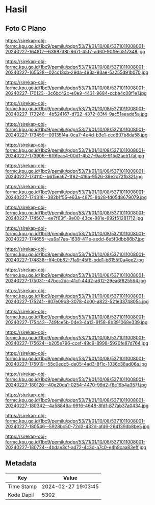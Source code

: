 # Hasil

## Foto C Plano

https://sirekap-obj-formc.kpu.go.id/1bc9/pemilu/pdpr/53/71/01/10/08/5371011008001-20240227-164812--6389738f-867f-45f7-ad60-90f9ea517349.jpg

https://sirekap-obj-formc.kpu.go.id/1bc9/pemilu/pdpr/53/71/01/10/08/5371011008001-20240227-165528--02cc13cb-29da-493a-93ae-5a255d91b070.jpg

https://sirekap-obj-formc.kpu.go.id/1bc9/pemilu/pdpr/53/71/01/10/08/5371011008001-20240227-170123--3c6bc42c-e0e9-4431-9684-ccba4c08f1e1.jpg

https://sirekap-obj-formc.kpu.go.id/1bc9/pemilu/pdpr/53/71/01/10/08/5371011008001-20240227-173246--4b524167-d722-4372-83f4-9ac51aeadd5a.jpg

https://sirekap-obj-formc.kpu.go.id/1bc9/pemilu/pdpr/53/71/01/10/08/5371011008001-20240227-173459--09135f4a-0ca7-4e4d-b3e1-ced807b8da58.jpg

https://sirekap-obj-formc.kpu.go.id/1bc9/pemilu/pdpr/53/71/01/10/08/5371011008001-20240227-173906--6f9feac4-00d1-4b27-9ac6-915d2ae517af.jpg

https://sirekap-obj-formc.kpu.go.id/1bc9/pemilu/pdpr/53/71/01/10/08/5371011008001-20240227-174110--b615ea67-1f82-416a-9526-39e2c72fb32f.jpg

https://sirekap-obj-formc.kpu.go.id/1bc9/pemilu/pdpr/53/71/01/10/08/5371011008001-20240227-174318--382b1f55-e63a-4875-8b28-fd05d8679079.jpg

https://sirekap-obj-formc.kpu.go.id/1bc9/pemilu/pdpr/53/71/01/10/08/5371011008001-20240227-174507--ee7f63f1-9e00-43ce-881e-692f51281712.jpg

https://sirekap-obj-formc.kpu.go.id/1bc9/pemilu/pdpr/53/71/01/10/08/5371011008001-20240227-174655--ea9a17ea-1638-411e-aedd-6e5f0dbb86b7.jpg

https://sirekap-obj-formc.kpu.go.id/1bc9/pemilu/pdpr/53/71/01/10/08/5371011008001-20240227-174838--ff4c0b82-71a9-45f6-bdd1-b6155f0a4ee2.jpg

https://sirekap-obj-formc.kpu.go.id/1bc9/pemilu/pdpr/53/71/01/10/08/5371011008001-20240227-175031--47bcc2dc-41cf-44d2-a612-29ea6f825564.jpg

https://sirekap-obj-formc.kpu.go.id/1bc9/pemilu/pdpr/53/71/01/10/08/5371011008001-20240227-175241--807e09b8-3078-4c00-a822-521e3374805c.jpg

https://sirekap-obj-formc.kpu.go.id/1bc9/pemilu/pdpr/53/71/01/10/08/5371011008001-20240227-175443--749fce5b-04e3-4a13-9158-8b391068e339.jpg

https://sirekap-obj-formc.kpu.go.id/1bc9/pemilu/pdpr/53/71/01/10/08/5371011008001-20240227-175624--b205e796-ccef-49c9-8998-5920fe87d764.jpg

https://sirekap-obj-formc.kpu.go.id/1bc9/pemilu/pdpr/53/71/01/10/08/5371011008001-20240227-175919--55c0edc5-de05-4ad3-8f1c-1036c38ad06a.jpg

https://sirekap-obj-formc.kpu.go.id/1bc9/pemilu/pdpr/53/71/01/10/08/5371011008001-20240227-180126--40e20da1-0254-4470-99d2-f8c16b4a357f.jpg

https://sirekap-obj-formc.kpu.go.id/1bc9/pemilu/pdpr/53/71/01/10/08/5371011008001-20240227-180342--4a58849a-9916-4648-8fdf-877ab37a0434.jpg

https://sirekap-obj-formc.kpu.go.id/1bc9/pemilu/pdpr/53/71/01/10/08/5371011008001-20240227-180546--5928bc50-72d3-432d-afd6-264139db8be5.jpg

https://sirekap-obj-formc.kpu.go.id/1bc9/pemilu/pdpr/53/71/01/10/08/5371011008001-20240227-180724--4bdae3cf-ad72-4c3d-a7c0-e4b9caa83eff.jpg


## Metadata

| Key        | Value               |
| ---------- | ------------------- |
| Time Stamp | 2024-02-27 19:03:45 |
| Kode Dapil | 5302                |



